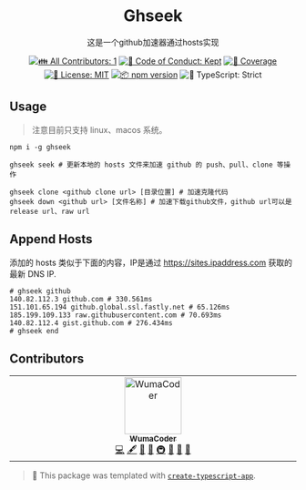 <h1 align="center">Ghseek</h1>

<p align="center">这是一个github加速器通过hosts实现</p>

<p align="center">
	<!-- prettier-ignore-start -->
	<!-- ALL-CONTRIBUTORS-BADGE:START - Do not remove or modify this section -->
	<a href="#contributors" target="_blank"><img alt="👪 All Contributors: 1" src="https://img.shields.io/badge/%F0%9F%91%AA_all_contributors-1-21bb42.svg" /></a>
<!-- ALL-CONTRIBUTORS-BADGE:END -->
	<!-- prettier-ignore-end -->
	<a href="https://github.com/lib-pack/ghseek/blob/main/.github/CODE_OF_CONDUCT.md" target="_blank"><img alt="🤝 Code of Conduct: Kept" src="https://img.shields.io/badge/%F0%9F%A4%9D_code_of_conduct-kept-21bb42" /></a>
	<a href="https://codecov.io/gh/lib-pack/ghseek" target="_blank"><img alt="🧪 Coverage" src="https://img.shields.io/codecov/c/github/lib-pack/ghseek?label=%F0%9F%A7%AA%20coverage" /></a>
	<a href="https://github.com/lib-pack/ghseek/blob/main/LICENSE.md" target="_blank"><img alt="📝 License: MIT" src="https://img.shields.io/badge/%F0%9F%93%9D_license-MIT-21bb42.svg"></a>
	<a href="http://npmjs.com/package/ghseek"><img alt="📦 npm version" src="https://img.shields.io/npm/v/ghseek?color=21bb42&label=%F0%9F%93%A6%20npm" /></a>
	<img alt="💪 TypeScript: Strict" src="https://img.shields.io/badge/%F0%9F%92%AA_typescript-strict-21bb42.svg" />
</p>

## Usage

> 注意目前只支持 linux、macos 系统。

```shell
npm i -g ghseek
```

```shell
ghseek seek # 更新本地的 hosts 文件来加速 github 的 push、pull、clone 等操作

ghseek clone <github clone url> [目录位置] # 加速克隆代码
ghseek down <github url> [文件名称] # 加速下载github文件，github url可以是 release url、raw url
```

## Append Hosts

添加的 hosts 类似于下面的内容，IP是通过 https://sites.ipaddress.com 获取的最新 DNS IP.

```
# ghseek github
140.82.112.3 github.com # 330.561ms
151.101.65.194 github.global.ssl.fastly.net # 65.126ms
185.199.109.133 raw.githubusercontent.com # 70.693ms
140.82.112.4 gist.github.com # 276.434ms
# ghseek end
```

## Contributors

<!-- spellchecker: disable -->
<!-- ALL-CONTRIBUTORS-LIST:START - Do not remove or modify this section -->
<!-- prettier-ignore-start -->
<!-- markdownlint-disable -->
<table>
  <tbody>
    <tr>
      <td align="center" valign="top" width="14.28%"><a href="https://github.com/WumaCoder"><img src="https://avatars.githubusercontent.com/u/39021696?v=4?s=100" width="100px;" alt="WumaCoder"/><br /><sub><b>WumaCoder</b></sub></a><br /><a href="https://github.com/lib-pack/ghseek/commits?author=WumaCoder" title="Code">💻</a> <a href="#content-WumaCoder" title="Content">🖋</a> <a href="https://github.com/lib-pack/ghseek/commits?author=WumaCoder" title="Documentation">📖</a> <a href="#ideas-WumaCoder" title="Ideas, Planning, & Feedback">🤔</a> <a href="#infra-WumaCoder" title="Infrastructure (Hosting, Build-Tools, etc)">🚇</a> <a href="#maintenance-WumaCoder" title="Maintenance">🚧</a> <a href="#projectManagement-WumaCoder" title="Project Management">📆</a> <a href="#tool-WumaCoder" title="Tools">🔧</a></td>
    </tr>
  </tbody>
</table>

<!-- markdownlint-restore -->
<!-- prettier-ignore-end -->

<!-- ALL-CONTRIBUTORS-LIST:END -->
<!-- spellchecker: enable -->

<!-- You can remove this notice if you don't want it 🙂 no worries! -->

> 💙 This package was templated with [`create-typescript-app`](https://github.com/JoshuaKGoldberg/create-typescript-app).
